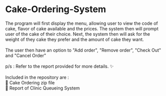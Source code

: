 # Cake-Ordering-System
The program will first display the menu, allowing user to view the code of cake, flavor of cake available and the prices. The system then will prompt user of the cake of their choice. Next, the system then will ask for the weight of they cake they prefer and the amount of cake they want.
</br>
</br>
The user then have an option to "Add order", "Remove order", "Check Out" and "Cancel Order"
</br>
</br>
p/s : Refer to the report provided for more details. ✨
</br>
</br>
Included in the repository are : 
</br>
📁 Cake Ordering zip file 
</br>
📃 Report of Clinic Queueing System 
